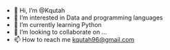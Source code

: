 - 👋 Hi, I’m @Kqutah
- 👀 I’m interested in Data and programming languages
- 🌱 I’m currently learning Python
- 💞️ I’m looking to collaborate on ...
- 📫 How to reach me kqutah96@gmail.com

<!---
Kqutah/Kqutah is a ✨ special ✨ repository because its `README.md` (this file) appears on your GitHub profile.
You can click the Preview link to take a look at your changes.
--->
